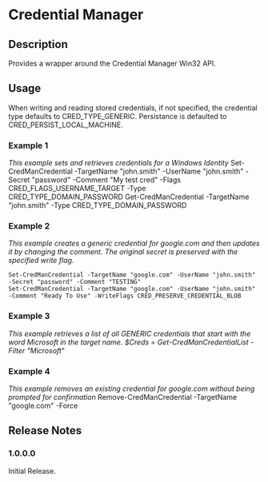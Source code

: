 # Credential Manager

## Description

Provides a wrapper around the Credential Manager Win32 API.

## Usage

When writing and reading stored credentials, if not specified, the credential type defaults to CRED_TYPE_GENERIC. Persistance is defaulted to CRED_PERSIST_LOCAL_MACHINE.

### Example 1

*This example sets and retrieves credentials for a Windows Identity*
    Set-CredManCredential -TargetName "john.smith" -UserName "john.smith" -Secret "password" -Comment "My test cred" -Flags CRED_FLAGS_USERNAME_TARGET -Type CRED_TYPE_DOMAIN_PASSWORD
    Get-CredManCredential -TargetName "john.smith" -Type CRED_TYPE_DOMAIN_PASSWORD

### Example 2

*This example creates a generic credential for google.com and then updates it by changing the comment. The original secret is preserved with the specified write flag.*
	
	Set-CredManCredential -TargetName "google.com" -UserName "john.smith" -Secret "password" -Comment "TESTING"
	Set-CredManCredential -TargetName "google.com" -UserName "john.smith" -Comment "Ready To Use" -WriteFlags CRED_PRESERVE_CREDENTIAL_BLOB

### Example 3
*This example retrieves a list of all GENERIC credentials that start with the word Microsoft in the target name.
    $Creds = Get-CredManCredentialList -Filter "Microsoft*"

### Example 4

*This example removes an existing credential for google.com without being prompted for confirmation*
    Remove-CredManCredential -TargetName "google.com" -Force

## Release Notes

### 1.0.0.0
Initial Release.
